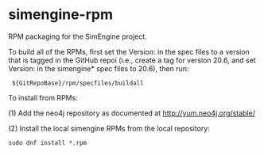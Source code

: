 # simengine-rpm
RPM packaging for the SimEngine project.

To build all of the RPMs, first set the Version: in the spec files to a version
that is tagged in the GitHub repoi (i.e., create a tag for version 20.6, and set
Version: in the simengine\* spec files to 20.6), then run:

	 ${GitRepoBase}/rpm/specfiles/buildall

To install from RPMs:

(1) Add the neo4j repository as documented at http://yum.neo4j.org/stable/

(2) Install the local simengine RPMs from the local repository: 
	
	sudo dnf install *.rpm

